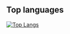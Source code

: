 
## Top languages
[![Top Langs](https://github-readme-stats.vercel.app/api/top-langs/?username=adammccartney)](https://github.com/anuraghazra/github-readme-stats)

<!--
**adammccartney/adammccartney** is a ✨ _special_ ✨ repository because its `README.md` (this file) appears on your GitHub profile.

Here are some ideas to get you started:

- 🔭 I’m currently working on ...
- 🌱 I’m currently learning ...
- 👯 I’m looking to collaborate on ...
- 🤔 I’m looking for help with ...
- 💬 Ask me about ...
- 📫 How to reach me: ...
- 😄 Pronouns: ...
- ⚡ Fun fact: ...
-->
